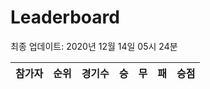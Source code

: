 # Leaderboard
최종 업데이트: 2020년 12월 14일 05시 24분




| 참가자 | 순위 | 경기수 | 승 | 무 | 패 | 승점 |
|:---:|:---:|:---:|:---:|:---:|:---:|:---:|